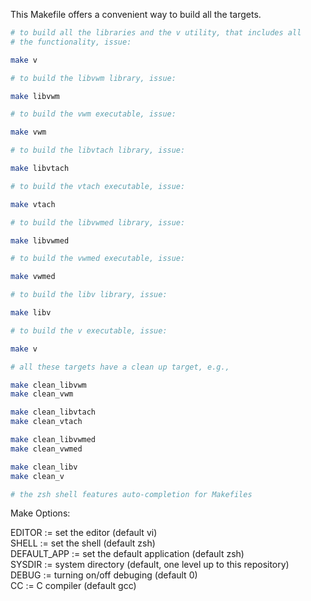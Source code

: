 This Makefile offers a convenient way to build all the targets.

```sh
# to build all the libraries and the v utility, that includes all
# the functionality, issue:

make v

# to build the libvwm library, issue:

make libvwm

# to build the vwm executable, issue:

make vwm

# to build the libvtach library, issue:

make libvtach

# to build the vtach executable, issue:

make vtach

# to build the libvwmed library, issue:

make libvwmed

# to build the vwmed executable, issue:

make vwmed

# to build the libv library, issue:

make libv

# to build the v executable, issue:

make v

# all these targets have a clean up target, e.g.,

make clean_libvwm
make clean_vwm

make clean_libvtach
make clean_vtach

make clean_libvwmed
make clean_vwmed

make clean_libv
make clean_v

# the zsh shell features auto-completion for Makefiles
```

Make Options:  

EDITOR      := set the editor (default vi)  
SHELL       := set the shell  (default zsh)  
DEFAULT_APP := set the default application (default zsh)  
SYSDIR      := system directory (default, one level up to this repository)  
DEBUG       := turning on/off debuging (default 0)  
CC          := C compiler (default gcc)  

